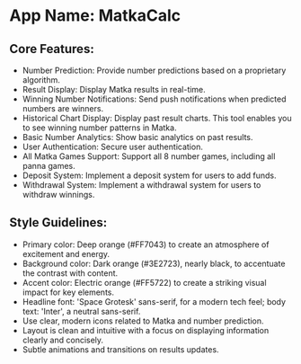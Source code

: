# **App Name**: MatkaCalc

## Core Features:

- Number Prediction: Provide number predictions based on a proprietary algorithm.
- Result Display: Display Matka results in real-time.
- Winning Number Notifications: Send push notifications when predicted numbers are winners.
- Historical Chart Display: Display past result charts. This tool enables you to see winning number patterns in Matka.
- Basic Number Analytics: Show basic analytics on past results.
- User Authentication: Secure user authentication.
- All Matka Games Support: Support all 8 number games, including all panna games.
- Deposit System: Implement a deposit system for users to add funds.
- Withdrawal System: Implement a withdrawal system for users to withdraw winnings.

## Style Guidelines:

- Primary color: Deep orange (#FF7043) to create an atmosphere of excitement and energy.
- Background color: Dark orange (#3E2723), nearly black, to accentuate the contrast with content.
- Accent color: Electric orange (#FF5722) to create a striking visual impact for key elements.
- Headline font: 'Space Grotesk' sans-serif, for a modern tech feel; body text: 'Inter', a neutral sans-serif.
- Use clear, modern icons related to Matka and number prediction.
- Layout is clean and intuitive with a focus on displaying information clearly and concisely.
- Subtle animations and transitions on results updates.